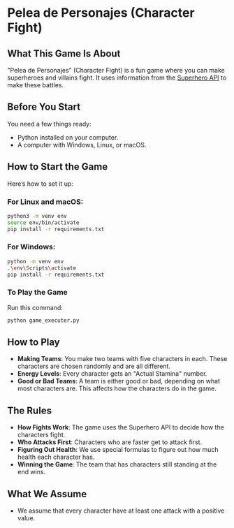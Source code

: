 # Pelea de Personajes (Character Fight)

## What This Game Is About
"Pelea de Personajes" (Character Fight) is a fun game where you can make superheroes and villains fight. It uses information from the [Superhero API](https://www.superheroapi.com/) to make these battles.

## Before You Start

You need a few things ready:
- Python installed on your computer.
- A computer with Windows, Linux, or macOS.

## How to Start the Game

Here’s how to set it up:

### For Linux and macOS:
```bash
python3 -m venv env
source env/bin/activate
pip install -r requirements.txt
```

### For Windows:
```bash
python -m venv env
.\env\Scripts\activate
pip install -r requirements.txt
```

### To Play the Game
Run this command:
```bash
python game_executer.py
```

## How to Play
- **Making Teams**: You make two teams with five characters in each. These characters are chosen randomly and are all different.
- **Energy Levels**: Every character gets an "Actual Stamina" number.
- **Good or Bad Teams**: A team is either good or bad, depending on what most characters are. This affects how the characters do in the game.

## The Rules
- **How Fights Work**: The game uses the Superhero API to decide how the characters fight.
- **Who Attacks First**: Characters who are faster get to attack first.
- **Figuring Out Health**: We use special formulas to figure out how much health each character has.
- **Winning the Game**: The team that has characters still standing at the end wins.

## What We Assume
- We assume that every character have at least one attack with a positive value.
